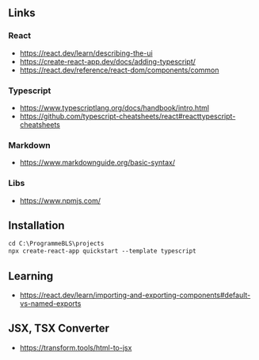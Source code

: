 
## Links

### React

- https://react.dev/learn/describing-the-ui
- https://create-react-app.dev/docs/adding-typescript/
- https://react.dev/reference/react-dom/components/common

### Typescript

- https://www.typescriptlang.org/docs/handbook/intro.html
- https://github.com/typescript-cheatsheets/react#reacttypescript-cheatsheets 

### Markdown

- https://www.markdownguide.org/basic-syntax/

### Libs

- https://www.npmjs.com/


## Installation

```ps  
cd C:\ProgrammeBLS\projects
npx create-react-app quickstart --template typescript
```

## Learning

- https://react.dev/learn/importing-and-exporting-components#default-vs-named-exports

## JSX, TSX Converter

- https://transform.tools/html-to-jsx